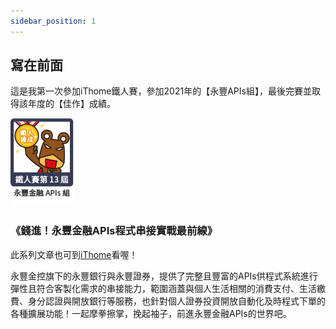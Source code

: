 ```yaml
---
sidebar_position: 1
---
```

## 寫在前面
這是我第一次參加iThome鐵人賽，參加2021年的【永豐APIs組】，最後完賽並取得該年度的【佳作】成績。

![img](./img/intro/sinopac-api.png)

### 《錢進！永豐金融APIs程式串接實戰最前線》

此系列文章也可到[iThome](https://ithelp.ithome.com.tw/users/20130354/ironman/4859)看喔！

永豐金控旗下的永豐銀行與永豐證券，提供了完整且豐富的APIs供程式系統進行彈性且符合客製化需求的串接能力，範圍涵蓋與個人生活相關的消費支付、生活繳費、身分認證與開放銀行等服務，也針對個人證券投資開放自動化及時程式下單的各種擴展功能！一起摩拳擦掌，挽起袖子，前進永豐金融APIs的世界吧。